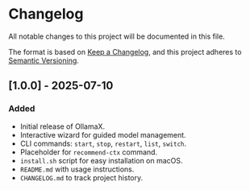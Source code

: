 # Changelog

All notable changes to this project will be documented in this file.

The format is based on [Keep a Changelog](https://keepachangelog.com/en/1.0.0/),
and this project adheres to [Semantic Versioning](https://semver.org/spec/v2.0.0.html).

## [1.0.0] - 2025-07-10

### Added

-   Initial release of OllamaX.
-   Interactive wizard for guided model management.
-   CLI commands: `start`, `stop`, `restart`, `list`, `switch`.
-   Placeholder for `recommend-ctx` command.
-   `install.sh` script for easy installation on macOS.
-   `README.md` with usage instructions.
-   `CHANGELOG.md` to track project history.